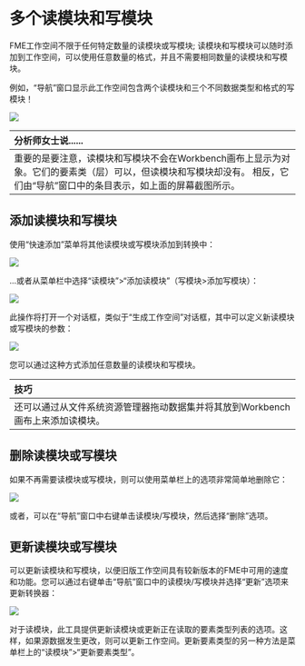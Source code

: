 # 多个读模块和写模块

FME工作空间不限于任何特定数量的读模块或写模块; 读模块和写模块可以随时添加到工作空间，可以使用任意数量的格式，并且不需要相同数量的读模块和写模块。

例如，“导航”窗口显示此工作空间包含两个读模块和三个不同数据类型和格式的写模块！

[![](../../.gitbook/assets/img3.009.multireaderswriters.png)](https://github.com/safesoftware/FMETraining/blob/Desktop-Basic-2018/DesktopBasic3WorkspaceDesign/Images/Img3.009.MultiReadersWriters.png)

|  分析师女士说...... |
| :--- |
|  重要的是要注意，读模块和写模块不会在Workbench画布上显示为对象。它们的要素类（层）可以，但读模块和写模块却没有。  相反，它们由“导航”窗口中的条目表示，如上面的屏幕截图所示。 |

## 添加读模块和写模块

使用“快速添加”菜单将其他读模块或写模块添加到转换中：

[![](../../.gitbook/assets/img3.010.quickaddreader.png)](https://github.com/safesoftware/FMETraining/blob/Desktop-Basic-2018/DesktopBasic3WorkspaceDesign/Images/Img3.010.QuickAddReader.png)

...或者从菜单栏中选择“读模块”&gt;“添加读模块”（写模块&gt;添加写模块）：

[![](../../.gitbook/assets/img3.011.menureader.png)](https://github.com/safesoftware/FMETraining/blob/Desktop-Basic-2018/DesktopBasic3WorkspaceDesign/Images/Img3.011.MenuReader.png)

此操作将打开一个对话框，类似于“生成工作空间”对话框，其中可以定义新读模块或写模块的参数：

[![](../../.gitbook/assets/img3.012.readerwriterdialog.png)](https://github.com/safesoftware/FMETraining/blob/Desktop-Basic-2018/DesktopBasic3WorkspaceDesign/Images/Img3.012.ReaderWriterDialog.png)

您可以通过这种方式添加任意数量的读模块和写模块。

|  技巧 |
| :--- |
|  还可以通过从文件系统资源管理器拖动数据集并将其放到Workbench画布上来添加读模块。 |

## 删除读模块或写模块

如果不再需要读模块或写模块，则可以使用菜单栏上的选项非常简单地删除它：

[![](../../.gitbook/assets/img3.013.menureaderremove.png)](https://github.com/safesoftware/FMETraining/blob/Desktop-Basic-2018/DesktopBasic3WorkspaceDesign/Images/Img3.013.MenuReaderRemove.png)

或者，可以在“导航”窗口中右键单击读模块/写模块，然后选择“删除”选项。

## 更新读模块或写模块

可以更新读模块和写模块，以便旧版工作空间具有较新版本的FME中可用的速度和功能。您可以通过右键单击“导航”窗口中的读模块/写模块并选择“更新”选项来更新转换器：

[![](../../.gitbook/assets/img3.014.readerwriterupdate.png)](https://github.com/safesoftware/FMETraining/blob/Desktop-Basic-2018/DesktopBasic3WorkspaceDesign/Images/Img3.014.ReaderWriterUpdate.png)

对于读模块，此工具提供更新读模块或更新正在读取的要素类型列表的选项。这样，如果源数据发生更改，则可以更新工作空间。更新要素类型的另一种方法是菜单栏上的“读模块”&gt;“更新要素类型”。

